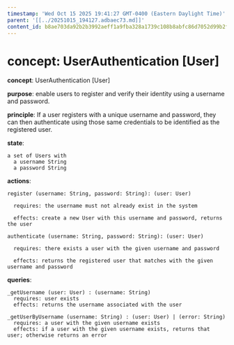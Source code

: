 ```yaml
---
timestamp: 'Wed Oct 15 2025 19:41:27 GMT-0400 (Eastern Daylight Time)'
parent: '[[../20251015_194127.adbaec73.md]]'
content_id: b8ae703da92b2b3992aeff1a9fba328a1739c108b8abfc86d7052d99b2f7708f
---
```


# concept: UserAuthentication \[User]

**concept**: UserAuthentication \[User]

**purpose**: enable users to register and verify their identity using a username and password.

**principle**: If a user registers with a unique username and password, they can then authenticate using those same credentials to be identified as the registered user.

**state**:

```
a set of Users with
  a username String
  a password String
```

**actions**:

```
register (username: String, password: String): (user: User)

  requires: the username must not already exist in the system

  effects: create a new User with this username and password, returns the user

authenticate (username: String, password: String): (user: User)

  requires: there exists a user with the given username and password

  effects: returns the registered user that matches with the given username and password
```

**queries**:

```
_getUsername (user: User) : (username: String)
  requires: user exists
  effects: returns the username associated with the user

_getUserByUsername (username: String) : (user: User) | (error: String)
  requires: a user with the given username exists
  effects: if a user with the given username exists, returns that user; otherwise returns an error
```
